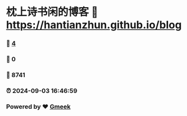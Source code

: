 # 枕上诗书闲的博客 :link: https://hantianzhun.github.io/blog 
### :page_facing_up: [4](https://hantianzhun.github.io/blog/tag.html) 
### :speech_balloon: 0 
### :hibiscus: 8741 
### :alarm_clock: 2024-09-03 16:46:59 
### Powered by :heart: [Gmeek](https://github.com/Meekdai/Gmeek)
